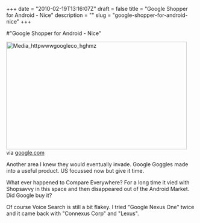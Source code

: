 +++
date = "2010-02-19T13:16:07Z"
draft = false
title = "Google Shopper for Android - Nice"
description = ""
slug = "google-shopper-for-android-nice"
+++

#"Google Shopper for Android - Nice"


 <div class="posterous_bookmarklet_entry">
 <div class='p_embed p_image_embed'>
<img alt="Media_httpwwwgoogleco_hghmz" height="285" src="http://getfile5.posterous.com/getfile/files.posterous.com/conoroneill/gEeBEdEitGFDhvAwDiCjczofBmbkrHoFxszxvjruxbtywtdziybEqpntwDAc/media_httpwwwgoogleco_hgHmz.jpg.scaled500.jpg" width="479" />
</div>


<div class="posterous_quote_citation">via <a href="http://www.google.com/mobile/shopper/">google.com</a></div>
 <p>Another area I knew they would eventually invade. Google Goggles made into a useful product. US focussed now but give it time.
</p><p>What ever happened to Compare Everywhere? For a long time it vied with Shopsavvy in this space and then disappeared out of the Android Market. Did Google buy it?
</p><p>Of course Voice Search is still a bit flakey. I tried "Google Nexus One" twice and it came back with "Connexus Corp" and "Lexus".</p></div>
 